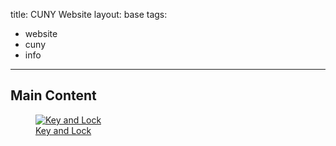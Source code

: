 title: CUNY Website
layout: base
tags:
  - website
  - cuny
  - info
---
<h2 class="mainHeading">Main Content</h2>
<a href="/keyandlock.html" class="card-link"> <!--this is to talk about the indvidual images sends it to a different page-->
<article class="program-card">
<figure><img src="/images/lockandkey1.png" alt="Key and Lock" class="img-responsive"> <figcaption class="captions">Key and Lock</figcaption></figure>
</article>
</a>